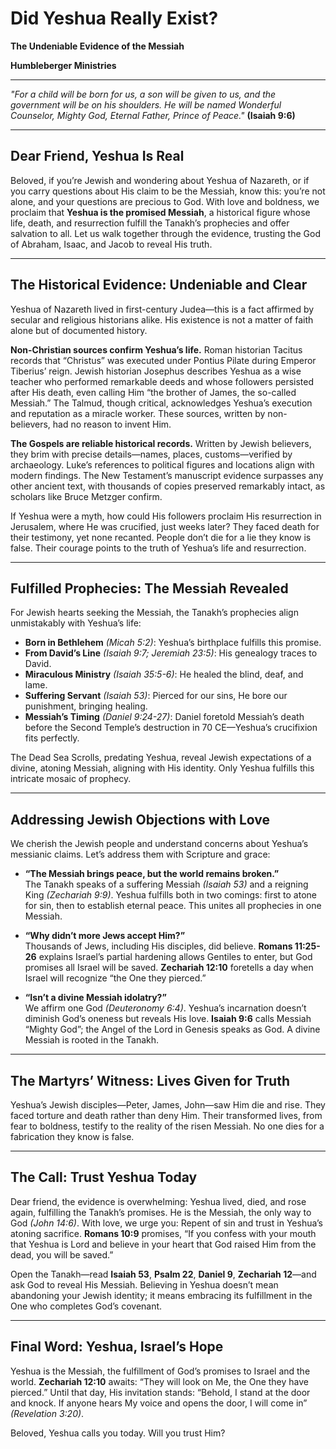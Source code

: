 # Did Yeshua Really Exist?

**The Undeniable Evidence of the Messiah**

**Humbleberger Ministries**

---

_"For a child will be born for us, a son will be given to us, and the government will be on his shoulders. He will be named Wonderful Counselor, Mighty God, Eternal Father, Prince of Peace."_
**(Isaiah 9:6)**

---

## Dear Friend, Yeshua Is Real

Beloved, if you’re Jewish and wondering about Yeshua of Nazareth, or if you carry questions about His claim to be the Messiah, know this: you’re not alone, and your questions are precious to God. With love and boldness, we proclaim that **Yeshua is the promised Messiah**, a historical figure whose life, death, and resurrection fulfill the Tanakh’s prophecies and offer salvation to all. Let us walk together through the evidence, trusting the God of Abraham, Isaac, and Jacob to reveal His truth.

---

## The Historical Evidence: Undeniable and Clear

Yeshua of Nazareth lived in first-century Judea—this is a fact affirmed by secular and religious historians alike. His existence is not a matter of faith alone but of documented history.

**Non-Christian sources confirm Yeshua’s life.** Roman historian Tacitus records that “Christus” was executed under Pontius Pilate during Emperor Tiberius’ reign. Jewish historian Josephus describes Yeshua as a wise teacher who performed remarkable deeds and whose followers persisted after His death, even calling Him “the brother of James, the so-called Messiah.” The Talmud, though critical, acknowledges Yeshua’s execution and reputation as a miracle worker. These sources, written by non-believers, had no reason to invent Him.

**The Gospels are reliable historical records.** Written by Jewish believers, they brim with precise details—names, places, customs—verified by archaeology. Luke’s references to political figures and locations align with modern findings. The New Testament’s manuscript evidence surpasses any other ancient text, with thousands of copies preserved remarkably intact, as scholars like Bruce Metzger confirm.

If Yeshua were a myth, how could His followers proclaim His resurrection in Jerusalem, where He was crucified, just weeks later? They faced death for their testimony, yet none recanted. People don’t die for a lie they know is false. Their courage points to the truth of Yeshua’s life and resurrection.

---

## Fulfilled Prophecies: The Messiah Revealed

For Jewish hearts seeking the Messiah, the Tanakh’s prophecies align unmistakably with Yeshua’s life:

- **Born in Bethlehem** _(Micah 5:2)_: Yeshua’s birthplace fulfills this promise.
- **From David’s Line** _(Isaiah 9:7; Jeremiah 23:5)_: His genealogy traces to David.
- **Miraculous Ministry** _(Isaiah 35:5-6)_: He healed the blind, deaf, and lame.
- **Suffering Servant** _(Isaiah 53)_: Pierced for our sins, He bore our punishment, bringing healing.
- **Messiah’s Timing** _(Daniel 9:24-27)_: Daniel foretold Messiah’s death before the Second Temple’s destruction in 70 CE—Yeshua’s crucifixion fits perfectly.

The Dead Sea Scrolls, predating Yeshua, reveal Jewish expectations of a divine, atoning Messiah, aligning with His identity. Only Yeshua fulfills this intricate mosaic of prophecy.

---

## Addressing Jewish Objections with Love

We cherish the Jewish people and understand concerns about Yeshua’s messianic claims. Let’s address them with Scripture and grace:

- **“The Messiah brings peace, but the world remains broken.”**  
  The Tanakh speaks of a suffering Messiah _(Isaiah 53)_ and a reigning King _(Zechariah 9:9)_. Yeshua fulfills both in two comings: first to atone for sin, then to establish eternal peace. This unites all prophecies in one Messiah.

- **“Why didn’t more Jews accept Him?”**  
  Thousands of Jews, including His disciples, did believe. **Romans 11:25-26** explains Israel’s partial hardening allows Gentiles to enter, but God promises all Israel will be saved. **Zechariah 12:10** foretells a day when Israel will recognize “the One they pierced.”

- **“Isn’t a divine Messiah idolatry?”**  
  We affirm one God _(Deuteronomy 6:4)_. Yeshua’s incarnation doesn’t diminish God’s oneness but reveals His love. **Isaiah 9:6** calls Messiah “Mighty God”; the Angel of the Lord in Genesis speaks as God. A divine Messiah is rooted in the Tanakh.

---

## The Martyrs’ Witness: Lives Given for Truth

Yeshua’s Jewish disciples—Peter, James, John—saw Him die and rise. They faced torture and death rather than deny Him. Their transformed lives, from fear to boldness, testify to the reality of the risen Messiah. No one dies for a fabrication they know is false.

---

## The Call: Trust Yeshua Today

Dear friend, the evidence is overwhelming: Yeshua lived, died, and rose again, fulfilling the Tanakh’s promises. He is the Messiah, the only way to God _(John 14:6)_. With love, we urge you: Repent of sin and trust in Yeshua’s atoning sacrifice. **Romans 10:9** promises, “If you confess with your mouth that Yeshua is Lord and believe in your heart that God raised Him from the dead, you will be saved.”

Open the Tanakh—read **Isaiah 53**, **Psalm 22**, **Daniel 9**, **Zechariah 12**—and ask God to reveal His Messiah. Believing in Yeshua doesn’t mean abandoning your Jewish identity; it means embracing its fulfillment in the One who completes God’s covenant.

---

## Final Word: Yeshua, Israel’s Hope

Yeshua is the Messiah, the fulfillment of God’s promises to Israel and the world. **Zechariah 12:10** awaits: “They will look on Me, the One they have pierced.” Until that day, His invitation stands: “Behold, I stand at the door and knock. If anyone hears My voice and opens the door, I will come in” _(Revelation 3:20)_.

Beloved, Yeshua calls you today. Will you trust Him?
